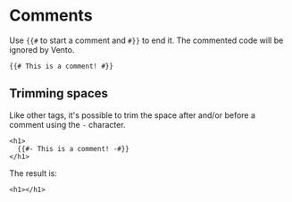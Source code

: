 # Comments

Use `{{#` to start a comment and `#}}` to end it. The commented code will be
ignored by Vento.

```vto
{{# This is a comment! #}}
```

## Trimming spaces

Like other tags, it's possible to trim the space after and/or before a comment
using the `-` character.

```vto
<h1>
  {{#- This is a comment! -#}}
</h1>
```

The result is:

```vto
<h1></h1>
```
